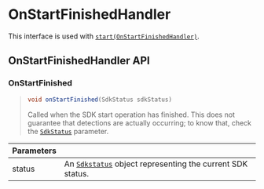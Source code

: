 # OnStartFinishedHandler

This interface is used with [`start(OnStartFinishedHandler)`](sentiance.md#start).

## OnStartFinishedHandler API

### OnStartFinished

> ```java
> void onStartFinished(SdkStatus sdkStatus)
> ```
>
> Called when the SDK start operation has finished. This does not guarantee that detections are actually occurring; to know that, check the [`SdkStatus`](sdkstatus/) parameter.

| Parameters |                                                                          |
| ---------- | ------------------------------------------------------------------------ |
| status     | An [`Sdkstatus`](sdkstatus/) object representing the current SDK status. |

